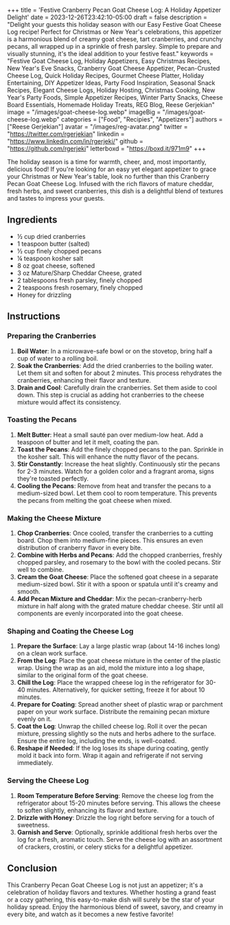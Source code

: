 +++
title = 'Festive Cranberry Pecan Goat Cheese Log: A Holiday Appetizer Delight'
date = 2023-12-26T23:42:10-05:00
draft = false
description = "Delight your guests this holiday season with our Easy Festive Goat Cheese Log recipe! Perfect for Christmas or New Year's celebrations, this appetizer is a harmonious blend of creamy goat cheese, tart cranberries, and crunchy pecans, all wrapped up in a sprinkle of fresh parsley. Simple to prepare and visually stunning, it's the ideal addition to your festive feast."
keywords = "Festive Goat Cheese Log, Holiday Appetizers, Easy Christmas Recipes, New Year's Eve Snacks, Cranberry Goat Cheese Appetizer, Pecan-Crusted Cheese Log, Quick Holiday Recipes, Gourmet Cheese Platter, Holiday Entertaining, DIY Appetizer Ideas, Party Food Inspiration, Seasonal Snack Recipes, Elegant Cheese Logs, Holiday Hosting, Christmas Cooking, New Year's Party Foods, Simple Appetizer Recipes, Winter Party Snacks, Cheese Board Essentials, Homemade Holiday Treats, REG Blog, Reese Gerjekian"
image = "/images/goat-cheese-log.webp"
imageBig = "/images/goat-cheese-log.webp"
categories = ["Food", "Recipies", "Appetizers"]
authors = ["Reese Gerjekian"]
avatar = "/images/reg-avatar.png"
twitter = "https://twitter.com/rgerjekian"
linkedin = "https://www.linkedin.com/in/rgerjeki/"
github = "https://github.com/rgerjeki"
letterboxd = "https://boxd.it/971m9"
+++

The holiday season is a time for warmth, cheer, and, most importantly, delicious food! If you're looking for an easy yet elegant appetizer to grace your Christmas or New Year's table, look no further than this Cranberry Pecan Goat Cheese Log. Infused with the rich flavors of mature cheddar, fresh herbs, and sweet cranberries, this dish is a delightful blend of textures and tastes to impress your guests.

## Ingredients

-   ½ cup dried cranberries
-   1 teaspoon butter (salted)
-   ½ cup finely chopped pecans
-   ¼ teaspoon kosher salt
-   8 oz goat cheese, softened
-   3 oz Mature/Sharp Cheddar Cheese, grated
-   2 tablespoons fresh parsley, finely chopped
-   2 teaspoons fresh rosemary, finely chopped
-   Honey for drizzling

## Instructions

### Preparing the Cranberries

1.  **Boil Water**: In a microwave-safe bowl or on the stovetop, bring half a cup of water to a rolling boil.
2.  **Soak the Cranberries**: Add the dried cranberries to the boiling water. Let them sit and soften for about 2 minutes. This process rehydrates the cranberries, enhancing their flavor and texture.
3.  **Drain and Cool**: Carefully drain the cranberries. Set them aside to cool down. This step is crucial as adding hot cranberries to the cheese mixture would affect its consistency.

### Toasting the Pecans

1.  **Melt Butter**: Heat a small sauté pan over medium-low heat. Add a teaspoon of butter and let it melt, coating the pan.
2.  **Toast the Pecans**: Add the finely chopped pecans to the pan. Sprinkle in the kosher salt. This will enhance the nutty flavor of the pecans.
3.  **Stir Constantly**: Increase the heat slightly. Continuously stir the pecans for 2-3 minutes. Watch for a golden color and a fragrant aroma, signs they're toasted perfectly.
4.  **Cooling the Pecans**: Remove from heat and transfer the pecans to a medium-sized bowl. Let them cool to room temperature. This prevents the pecans from melting the goat cheese when mixed.

### Making the Cheese Mixture

1.  **Chop Cranberries**: Once cooled, transfer the cranberries to a cutting board. Chop them into medium-fine pieces. This ensures an even distribution of cranberry flavor in every bite.
2.  **Combine with Herbs and Pecans**: Add the chopped cranberries, freshly chopped parsley, and rosemary to the bowl with the cooled pecans. Stir well to combine.
3.  **Cream the Goat Cheese**: Place the softened goat cheese in a separate medium-sized bowl. Stir it with a spoon or spatula until it's creamy and smooth.
4.  **Add Pecan Mixture and Cheddar**: Mix the pecan-cranberry-herb mixture in half along with the grated mature cheddar cheese. Stir until all components are evenly incorporated into the goat cheese.

### Shaping and Coating the Cheese Log

1.  **Prepare the Surface**: Lay a large plastic wrap (about 14-16 inches long) on a clean work surface.
2.  **From the Log**: Place the goat cheese mixture in the center of the plastic wrap. Using the wrap as an aid, mold the mixture into a log shape, similar to the original form of the goat cheese.
3.  **Chill the Log**: Place the wrapped cheese log in the refrigerator for 30-40 minutes. Alternatively, for quicker setting, freeze it for about 10 minutes.
4.  **Prepare for Coating**: Spread another sheet of plastic wrap or parchment paper on your work surface. Distribute the remaining pecan mixture evenly on it.
5.  **Coat the Log**: Unwrap the chilled cheese log. Roll it over the pecan mixture, pressing slightly so the nuts and herbs adhere to the surface. Ensure the entire log, including the ends, is well-coated.
6.  **Reshape if Needed**: If the log loses its shape during coating, gently mold it back into form. Wrap it again and refrigerate if not serving immediately.

### Serving the Cheese Log

1.  **Room Temperature Before Serving**: Remove the cheese log from the refrigerator about 15-20 minutes before serving. This allows the cheese to soften slightly, enhancing its flavor and texture.
2.  **Drizzle with Honey**: Drizzle the log right before serving for a touch of sweetness.
3.  **Garnish and Serve**: Optionally, sprinkle additional fresh herbs over the log for a fresh, aromatic touch. Serve the cheese log with an assortment of crackers, crostini, or celery sticks for a delightful appetizer.

## Conclusion

This Cranberry Pecan Goat Cheese Log is not just an appetizer; it's a celebration of holiday flavors and textures. Whether hosting a grand feast or a cozy gathering, this easy-to-make dish will surely be the star of your holiday spread. Enjoy the harmonious blend of sweet, savory, and creamy in every bite, and watch as it becomes a new festive favorite!